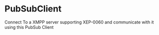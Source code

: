 # PubSubClient
Connect To a XMPP server supporting XEP-0060 and communicate with it using this PubSub Client
